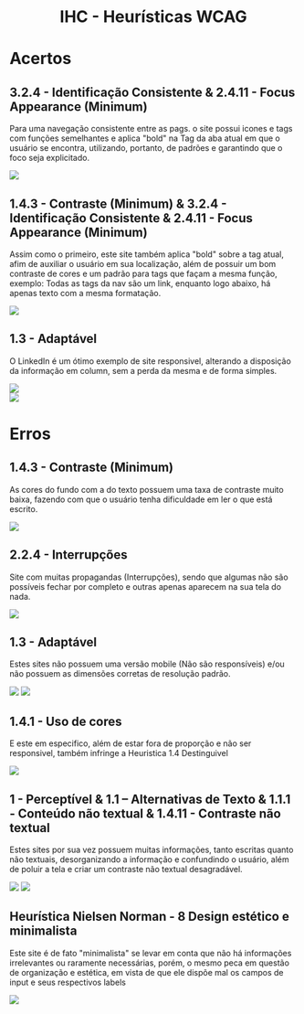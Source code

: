 <h1 align="center">
  IHC - Heurísticas WCAG
</h1>

# Acertos
## 3.2.4 - Identificação Consistente  &  2.4.11 - Focus Appearance (Minimum)
 
Para uma navegação consistente entre as pags. o site possui icones e tags com funções semelhantes e aplica "bold" na Tag da aba atual em que o usuário se encontra, utilizando, portanto, de padrões e garantindo que o foco seja explicitado.

<img src="img/DM.png">

## 1.4.3 - Contraste (Minimum) & 3.2.4 - Identificação Consistente  &  2.4.11 - Focus Appearance (Minimum)
 
Assim como o primeiro, este site também aplica "bold" sobre a tag atual, afim de auxiliar o usuário em sua localização, além de possuir um bom contraste de cores e um padrão para tags que façam a mesma função, exemplo: Todas as tags da nav são um link, enquanto logo abaixo, há apenas texto com a mesma formatação.

<img src="img/TecSUS.png">

## 1.3 - Adaptável
 
O LinkedIn é um ótimo exemplo de site responsivel, alterando a disposição da informação em column, sem a perda da mesma e de forma simples.

<div style="display: flex; flex-direction: column;">
  <img src="img/LinkedIn.png">
  <img src="img/LinkedIn_Respose.png"> 
</div>

# Erros

## 1.4.3 - Contraste (Minimum)
As cores do fundo com a do texto possuem uma taxa de contraste muito baixa, fazendo com que o usuário tenha dificuldade em ler o que está escrito.

<img src="img/XPro.png">

## 2.2.4 - Interrupções
Site com muitas propagandas (Interrupções), sendo que algumas não são possíveis fechar por completo e outras apenas aparecem na sua tela do nada.

<img src="img/NoticiasAutomotivas.png">

## 1.3 - Adaptável
Estes sites não possuem uma versão mobile (Não são responsíveis) e/ou não possuem as dimensões corretas de resolução padrão.

<img src="img/BibliotecaFGV.png">
<img src="img/Paysandu.png">

## 1.4.1 - Uso de cores
E este em especifico, além de estar fora de proporção e não ser responsivel, também infringe a Heuristica 1.4 Destinguivel
  
<img src="img/Sintegra.png">


## 1 - Perceptível & 1.1 – Alternativas de Texto & 1.1.1 - Conteúdo não textual & 1.4.11 - Contraste não textual
Estes sites por sua vez possuem muitas informações, tanto escritas quanto não textuais, desorganizando a informação e confundindo o usuário, além de poluir a tela e criar um contraste não textual desagradável.

<img src="img/Americanas.png">
<img src="img/Pichau.png">

## Heurística Nielsen Norman - 8 Design estético e minimalista
Este site é de fato "minimalista" se levar em conta que não há informações irrelevantes ou raramente necessárias, porém, o mesmo peca em questão de organização e estética, em vista de que ele dispõe mal os campos de input e seus respectivos labels

<img src="img/TribunalJusticaSergipe.png">


